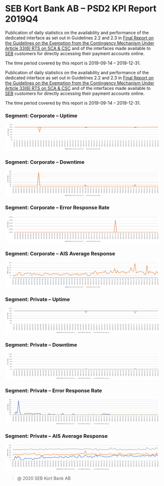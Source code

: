 # SEB Kort Bank AB – PSD2 KPI Report 2019Q4

Publication of daily statistics on the availability and performance of the dedicated interface as set out in Guidelines 2.2 and 2.3 in [Final Report on the Guidelines on the Exemption from the Contingency Mechanism Under Article 33(6) RTS on SCA & CSC](https://eba.europa.eu/sites/default/documents/files/documents/10180/2250578/4e3b9449-ecf9-4756-8006-cbbe74db6d03/Final%20Report%20on%20Guidelines%20on%20the%20exemption%20to%20the%20fall%20back.pdf?retry=1) and of the interfaces made available to [SEB](https://sebgroup.com) customers for directly accessing their payment accounts online.

The time period covered by this report is 2019-09-14 – 2019-12-31.

Publication of daily statistics on the availability and performance of the dedicated interface as set out in Guidelines 2.2 and 2.3 in [Final Report on the Guidelines on the Exemption from the Contingency Mechanism Under Article 33(6) RTS on SCA & CSC](https://eba.europa.eu/sites/default/documents/files/documents/10180/2250578/4e3b9449-ecf9-4756-8006-cbbe74db6d03/Final%20Report%20on%20Guidelines%20on%20the%20exemption%20to%20the%20fall%20back.pdf?retry=1) and of the interfaces made available to [SEB](https://sebgroup.com) customers for directly accessing their payment accounts online.

The time period covered by this report is 2019-09-14 – 2019-12-31.

### Segment: Corporate – Uptime
![corporate_uptime][corporate_uptime]
### Segment: Corporate – Downtime
![corporate_downtime][corporate_downtime]
### Segment: Corporate – Error Response Rate
![corporate_error][corporate_error]
### Segment: Corporate – AIS Average Response
![corporate_ais][corporate_ais]
### Segment: Private – Uptime
![private_uptime][private_uptime]
### Segment: Private – Downtime
![private_downtime][private_downtime]
### Segment: Private – Error Response Rate
![private_error][private_error]
### Segment: Private – AIS Average Response
![private_ais][private_ais]

[corporate_ais]: ./2019Q4_img/SEB_CARD_corporate_ais.gif
[corporate_downtime]: ./2019Q4_img/SEB_CARD_corporate_downtime.gif
[corporate_error]: ./2019Q4_img/SEB_CARD_corporate_error.gif
[corporate_uptime]: ./2019Q4_img/SEB_CARD_corporate_uptime.gif
[private_ais]: ./2019Q4_img/SEB_CARD_private_ais.gif
[private_downtime]: ./2019Q4_img/SEB_CARD_private_downtime.gif
[private_error]: ./2019Q4_img/SEB_CARD_private_error.gif
[private_uptime]: ./2019Q4_img/SEB_CARD_private_uptime.gif


> @ 2020 SEB Kort Bank AB
